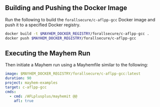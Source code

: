## Building and Pushing the Docker Image

Run the following to build the `forallsecure/c-aflpp-gcc` Docker image and push it to a specified Docker registry.

```sh
docker build -t $MAYHEM_DOCKER_REGISTRY/forallsecure/c-aflpp-gcc .
docker push $MAYHEM_DOCKER_REGISTRY/forallsecure/c-aflpp-gcc
```

## Executing the Mayhem Run

Then initiate a Mayhem run using a Mayhemfile similar to the following:

```yaml
image: $MAYHEM_DOCKER_REGISTRY/forallsecure/c-aflpp-gcc:latest
duration: 90
project: mayhem-examples
target: c-aflpp-gcc
cmds:
  - cmd: /AFLplusplus/mayhemit @@
    afl: true
```
